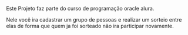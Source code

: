 Este Projeto faz parte do curso  de programação oracle alura.

Nele você ira  cadastrar um grupo de pessoas e realizar um sorteio entre elas de forma que quem ja foi sorteado não ira participar novamente.
